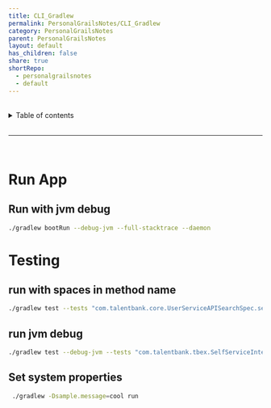 ```yaml
---
title: CLI_Gradlew
permalink: PersonalGrailsNotes/CLI_Gradlew
category: PersonalGrailsNotes
parent: PersonalGrailsNotes
layout: default
has_children: false
share: true
shortRepo:
  - personalgrailsnotes
  - default
---
```


<br/>    
    
<details markdown="block">    
<summary>    
Table of contents    
</summary>    
{: .text-delta }    
1. TOC    
{:toc}    
</details>    
    
<br/>    
    
***    
    
<br/>    
  
    
# Run App    
    
## Run with jvm debug    
    
``` bash    
./gradlew bootRun --debug-jvm --full-stacktrace --daemon     
```    
    
# Testing    
    
## run with spaces in method name    
    
``` bash    
./gradlew test --tests "com.talentbank.core.UserServiceAPISearchSpec.search for name Dick with clientSetupIds"    
```    
    
## run jvm debug    
    
``` bash    
./gradlew test --debug-jvm --tests "com.talentbank.tbex.SelfServiceIntegration.SelfServiceIntegrationControllerSpec.test_rest_no_request_object"  --full-stacktrace    
```    
    
## Set system properties    
    
``` bash    
 ./gradlew -Dsample.message=cool run    
```
